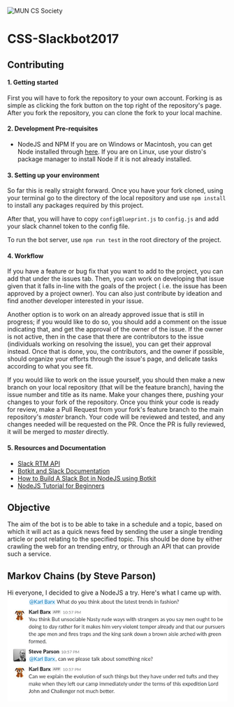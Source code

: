 ![MUN CS Society](https://blog.muncompsci.ca/wp-content/uploads/2017/09/logo-2.png)

# CSS-Slackbot2017

## Contributing

#### 1. Getting started

First you will have to fork the repository to your own account. Forking is as simple as clicking the fork button on the top right of the repository's page. After you fork the repository, you can clone the fork to your local machine.

#### 2. Development Pre-requisites

* NodeJS and NPM
If you are on Windows or Macintosh, you can get Node installed through [here](https://nodejs.org/en/download/). If you are on Linux, use your distro's package manager to install Node if it is not already installed.

#### 3. Setting up your environment

So far this is really straight forward. Once you have your fork cloned, using your terminal go to the directory of the local repository and use `npm install` to install any packages required by this project.

After that, you will have to copy `configBlueprint.js` to `config.js` and add your slack channel token to the config file.

To run the bot server, use `npm run test` in the root directory of the project.

#### 4. Workflow

If you have a feature or bug fix that you want to add to the project, you can add that under the issues tab. Then, you can work on developing that issue given that it falls in-line with the goals of the project ( i.e. the issue has been approved by a project owner). You can also just contribute by ideation and find another developer interested in your issue.

Another option is to work on an already approved issue that is still in progress; if you would like to do so, you should add a comment on the issue indicating that, and get the approval of the owner of the issue. If the owner is not active, then in the case that there are contributors to the issue (individuals working on resolving the issue), you can get their approval instead. Once that is done, you, the contributors, and the owner if possible, should organize your efforts through the issue's page, and delicate tasks according to what you see fit.

If you would like to work on the issue yourself, you should then make a new branch on your local repository (that will be the feature branch), having the issue number and title as its name. Make your changes there, pushing your changes to your fork of the repository. Once you think your code is ready for review, make a Pull Request from your fork's feature branch to the main repository's _master_ branch. Your code will be reviewed and tested, and any changes needed will be requested on the PR. Once the PR is fully reviewed, it will be merged to _master_ directly.

#### 5. Resources and Documentation

* [Slack RTM API](https://api.slack.com/rtm)
* [Botkit and Slack Documentation](https://github.com/howdyai/botkit/blob/HEAD/docs/readme-slack.md)
* [How to Build A Slack Bot in NodeJS using Botkit](https://fossbytes.com/how-to-build-a-slack-chat-bot-in-nodejs-using-botkit/)
* [NodeJS Tutorial for Beginners](https://www.youtube.com/watch?v=U8XF6AFGqlc)

## Objective

The aim of the bot is to be able to take in a schedule and a topic, based on which it will act as a quick news feed by sending the user a single trending article or post relating to the specified topic. This should be done by either crawling the web for an trending entry, or through an API that can provide such a service.

## Markov Chains (by Steve Parson)

Hi everyone, I decided to give a NodeJS a try. Here's what I came up with. 
![Markov Chain Example](mymarkov.png)



